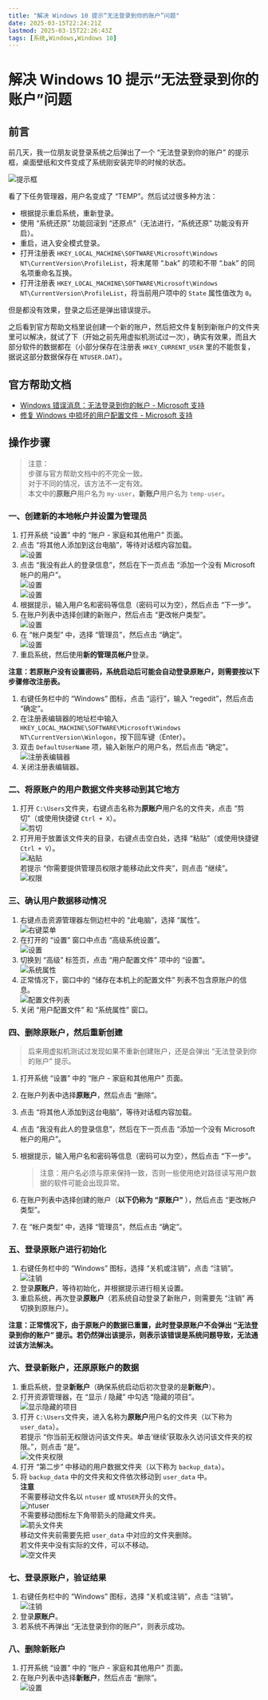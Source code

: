 ```yaml
---
title: "解决 Windows 10 提示“无法登录到你的账户”问题"
date: 2025-03-15T22:24:21Z
lastmod: 2025-03-15T22:26:43Z
tags: [系统,Windows,Windows 10]
---
```


# 解决 Windows 10 提示“无法登录到你的账户”问题

## 前言

前几天，我一位朋友说登录系统之后弹出了一个 “无法登录到你的账户” 的提示框，桌面壁纸和文件变成了系统刚安装完毕的时候的状态。

![提示框](assets/network-asset-prompt-20250315222636-lpnjg76.png "提示框")

看了下任务管理器，用户名变成了 “TEMP”。然后试过很多种方法：

- 根据提示重启系统，重新登录。
- 使用 “系统还原” 功能回滚到 “还原点”（无法进行，“系统还原” 功能没有开启）。
- 重启，进入安全模式登录。
- 打开注册表 `HKEY_LOCAL_MACHINE\SOFTWARE\Microsoft\Windows NT\CurrentVersion\ProfileList`，将末尾带 “.bak” 的项和不带 “.bak” 的同名项重命名互换。
- 打开注册表 `HKEY_LOCAL_MACHINE\SOFTWARE\Microsoft\Windows NT\CurrentVersion\ProfileList`​，将当前用户项中的 `State`​ 属性值改为 `0`。

但是都没有效果，登录之后还是弹出错误提示。

之后看到官方帮助文档里说创建一个新的账户，然后把文件复制到新账户的文件夹里可以解决，就试了下（开始之前先用虚拟机测试过一次），确实有效果，而且大部分软件的数据都在（小部分保存在注册表 `HKEY_CURRENT_USER`​ 里的不能恢复，据说这部分数据保存在 `NTUSER.DAT`）。

## 官方帮助文档

- [Windows 错误消息：无法登录到你的帐户 - Microsoft 支持](https://support.microsoft.com/zh-cn/windows/18d55f00-a6e7-9106-29ee-54fa223c0ca8)
- [修复 Windows 中损坏的用户配置文件 - Microsoft 支持](https://support.microsoft.com/zh-cn/windows/1cf41c18-7ce3-12f9-8e1d-95896661c5c9)

## 操作步骤

> 注意：  
> 步骤与官方帮助文档中的不完全一致。  
> 对于不同的情况，该方法不一定有效。  
> 本文中的**原账户**用户名为 `my-user`​，**新账户**用户名为 `temp-user`。

### 一、创建新的本地帐户并设置为管理员

1. 打开系统 “设置” 中的 “账户 - 家庭和其他用户” 页面。
2. 点击 “将其他人添加到这台电脑”，等待对话框内容加载。  
    ​![设置](assets/network-asset-settings-add-user-1-20250315222636-uutpf1a.png "设置")
3. 点击 “我没有此人的登录信息”，然后在下一页点击 “添加一个没有 Microsoft 帐户的用户”。  
    ​![设置](assets/network-asset-settings-add-user-2-20250315222637-3vehn3q.png "设置")  
    ​![设置](assets/network-asset-settings-add-user-3-20250315222637-wet8f7c.png "设置")
4. 根据提示，输入用户名和密码等信息（密码可以为空），然后点击 “下一步”。
5. 在账户列表中选择创建的新账户，然后点击 “更改帐户类型”。  
    ​![设置](assets/network-asset-settings-user-actions-20250315222637-6clegcb.png "设置")
6. 在 “帐户类型” 中，选择 “管理员”，然后点击 “确定”。  
    ​![设置](assets/network-asset-settings-change-user-type-20250315222637-1s97ium.png "设置")
7. 重启系统，然后使用**新的管理员帐户**登录。

**注意：若原账户没有设置密码，系统启动后可能会自动登录原账户，则需要按以下步骤修改注册表。**

1. 右键任务栏中的 “Windows” 图标，点击 “运行”，输入 “regedit”，然后点击 “确定”。
2. 在注册表编辑器的地址栏中输入 `HKEY_LOCAL_MACHINE\SOFTWARE\Microsoft\Windows NT\CurrentVersion\Winlogon`，按下回车键（Enter）。
3. 双击 `DefaultUserName`​ 项，输入新账户的用户名，然后点击 “确定”。  
    ​![注册表编辑器](assets/network-asset-regedit-defaultusername-20250315222637-sr47gip.png "注册表编辑器")
4. 关闭注册表编辑器。

### 二、将原账户的用户数据文件夹移动到其它地方

1. 打开 `C:\Users`​ 文件夹，右键点击名称为**原账户**用户名的文件夹，点击 “剪切”（或使用快捷键 `Ctrl + X`​）。  
    ​![剪切](assets/network-asset-user-data-cut-20250315222637-f2o5a0x.png "剪切")
2. 打开用于放置该文件夹的目录，右键点击空白处，选择 “粘贴”（或使用快捷键 `Ctrl + V`​）。  
    ​![粘贴](assets/network-asset-user-data-paste-20250315222637-8x3flj0.png "粘贴")  
    若提示 “你需要提供管理员权限才能移动此文件夹”，则点击 “继续”。  
    ​![权限](assets/network-asset-user-data-permission-20250315222638-cu41iou.png "权限")

### 三、确认用户数据移动情况

1. 右键点击资源管理器左侧边栏中的 “此电脑”，选择 “属性”。  
    ​![右键菜单](assets/network-asset-this-computer-right-menu-20250315222638-v2gvwnh.png "右键菜单")
2. 在打开的 “设置” 窗口中点击 “高级系统设置”。  
    ​![设置](assets/network-asset-settings-sys-properties-20250315222638-7x0ubnb.png "设置")
3. 切换到 “高级” 标签页，点击 “用户配置文件” 项中的 “设置”。  
    ​![系统属性](assets/network-asset-sys-properties-user-profiles-20250315222638-s5osk9p.png "系统属性")
4. 正常情况下，窗口中的 “储存在本机上的配置文件” 列表不包含原账户的信息。  
    ​![配置文件列表](assets/network-asset-user-profile-list-20250315222638-6idg29j.png "配置文件列表")
5. 关闭 “用户配置文件” 和 “系统属性” 窗口。

### 四、删除原账户，然后重新创建

> 后来用虚拟机测试过发现如果不重新创建账户，还是会弹出 “无法登录到你的账户” 提示。

1. 打开系统 “设置” 中的 “账户 - 家庭和其他用户” 页面。
2. 在账户列表中选择**原账户**，然后点击 “删除”。
3. 点击 “将其他人添加到这台电脑”，等待对话框内容加载。
4. 点击 “我没有此人的登录信息”，然后在下一页点击 “添加一个没有 Microsoft 帐户的用户”。
5. 根据提示，输入用户名和密码等信息（密码可以为空），然后点击 “下一步”。

    > 注意：用户名必须与原来保持一致，否则一些使用绝对路径读写用户数据的软件可能会出现异常。
    >
6. 在账户列表中选择创建的账户（**以下仍称为 “原账户”** ），然后点击 “更改帐户类型”。
7. 在 “帐户类型” 中，选择 “管理员”，然后点击 “确定”。

### 五、登录原账户进行初始化

1. 右键任务栏中的 “Windows” 图标，选择 “关机或注销”，点击 “注销”。  
    ​![注销](assets/network-asset-menu-logout-20250315222638-6h7d5hd.png "注销")
2. 登录**原账户**，等待初始化，并根据提示进行相关设置。
3. 重启系统，再次登录**原账户**（若系统自动登录了新账户，则需要先 “注销” 再切换到原账户）。

**注意：正常情况下，由于原账户的数据已重置，此时登录原账户不会弹出 “无法登录到你的账户” 提示。若仍然弹出该提示，则表示该错误是系统问题导致，无法通过该方法解决。**

### 六、登录新账户，还原原账户的数据

1. 重启系统，登录**新账户**（确保系统启动后初次登录的是**新账户**）。
2. 打开资源管理器，在 “显示 / 隐藏” 中勾选 “隐藏的项目”。  
    ​![显示隐藏的项目](assets/network-asset-explorer-show-hidden-items-20250315222638-qo64e3c.png "显示隐藏的项目")
3. 打开 `C:\Users`​ 文件夹，进入名称为**原账户**用户名的文件夹（以下称为 `user_data`​）。  
    若提示 “你当前无权限访问该文件夹。单击‘继续’获取永久访问该文件夹的权限。”，则点击 “是”。  
    ​![文件夹权限](assets/network-asset-folder-permission-20250315222638-q4sv7jn.png "文件夹权限")
4. 打开 “第二步” 中移动的用户数据文件夹（以下称为 `backup_data`）。
5. 将 `backup_data`​ 中的文件夹和文件依次移动到 `user_data`​ 中。  
    **注意**  
    不需要移动文件名以 `ntuser`​ 或 `NTUSER`​ 开头的文件。  
    ​![ntuser](assets/network-asset-ntuser-files-20250315222639-1xlzxem.png "ntuser")  
    不需要移动图标左下角带箭头的隐藏文件夹。  
    ​![箭头文件夹](assets/network-asset-linked-folders-20250315222639-ejwvemn.png "箭头文件夹")  
    移动文件夹前需要先把 `user_data`​ 中对应的文件夹删除。  
    若文件夹中没有实际的文件，可以不移动。  
    ​![空文件夹](assets/network-asset-empty-folder-20250315222639-8gpgu8t.png "空文件夹")

### 七、登录原账户，验证结果

1. 右键任务栏中的 “Windows” 图标，选择 “关机或注销”，点击 “注销”。  
    ​![注销](assets/network-asset-menu-logout-20250315222639-b8pu7z0.png "注销")
2. 登录**原账户**。
3. 若系统不再弹出 “无法登录到你的账户”，则表示成功。

### 八、删除新账户

1. 打开系统 “设置” 中的 “账户 - 家庭和其他用户” 页面。
2. 在账户列表中选择**新账户**，然后点击 “删除”。  
    ​![设置](assets/network-asset-settings-user-actions-20250315222639-lqpmk9y.png "设置")

‍
